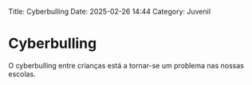 Title: Cyberbulling
Date: 2025-02-26 14:44
Category: Juvenil

# Cyberbulling
O cyberbulling entre crianças está a tornar-se um problema nas nossas escolas.

